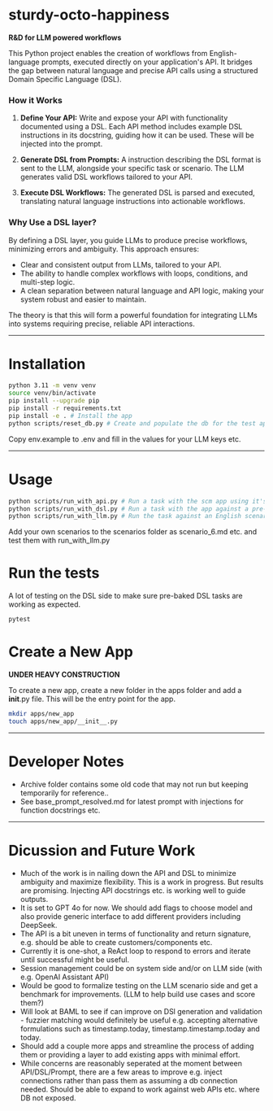 # sturdy-octo-happiness
**R&amp;D for LLM powered workflows**

This Python project enables the creation of workflows from English-language prompts, executed directly on your application's API. It bridges the gap between natural language and precise API calls using a structured Domain Specific Language (DSL). 

### How it Works

1. **Define Your API:** Write and expose your API with functionality documented using a DSL. Each API method includes example DSL instructions in its docstring, guiding how it can be used. These will be injected into the prompt.
   
2. **Generate DSL from Prompts:** A  instruction describing the DSL format is sent to the LLM, alongside your specific task or scenario. The LLM generates valid DSL workflows tailored to your API.

3. **Execute DSL Workflows:** The generated DSL is parsed and executed, translating natural language instructions into actionable workflows.

### Why Use a DSL layer?

By defining a DSL layer, you guide LLMs to produce precise workflows, minimizing errors and ambiguity. This approach ensures:

- Clear and consistent output from LLMs, tailored to your API.
- The ability to handle complex workflows with loops, conditions, and multi-step logic.
- A clean separation between natural language and API logic, making your system robust and easier to maintain.

The theory is that this will form a powerful foundation for integrating LLMs into systems requiring precise, reliable API interactions.

---

# Installation
```bash
python 3.11 -m venv venv
source venv/bin/activate
pip install --upgrade pip
pip install -r requirements.txt
pip install -e . # Install the app
python scripts/reset_db.py # Create and populate the db for the test app "scm"
```
Copy env.example to .env and fill in the values for your LLM keys etc.

---

# Usage
```bash
python scripts/run_with_api.py # Run a task with the scm app using it's native python API
python scripts/run_with_dsl.py # Run a task with the app against a pre-baked DSL task
python scripts/run_with_llm.py # Run the task against an English scenario prompt provided to an LLM. Choose a scenario 1 to 5.
```

Add your own scenarios to the scenarios folder as scenario_6.md etc. and test them with run_with_llm.py

# Run the tests

A lot of testing on the DSL side to make sure pre-baked DSL tasks are working as expected.
```bash
pytest
```

# Create a New App

**UNDER HEAVY CONSTRUCTION**

To create a new app, create a new folder in the apps folder and add a __init__.py file. This will be the entry point for the app.

```bash
mkdir apps/new_app
touch apps/new_app/__init__.py
```
---

# Developer Notes

- Archive folder contains some old code that may not run but keeping temporarily for reference..
- See base_prompt_resolved.md for latest prompt with injections for function docstrings etc.

---


# Dicussion and Future Work

- Much of the work is in nailing down the API and DSL to minimize ambiguity and maximize flexibility. This is a work in progress.
  But results are promising. Injecting API docstrings etc. is working well to guide outputs.
- It is set to GPT 4o for now. We should add flags to choose model and also provide generic interface to add different providers
  including DeepSeek.
- The API is a bit uneven in terms of functionality and return signature, e.g. should be able to create customers/components etc.
- Currently it is one-shot, a ReAct loop to respond to errors and iterate until successful might be useful.
- Session management could be on system side and/or on LLM side (with e.g. OpenAI Assistant API)
- Would be good to formalize testing on the LLM scenario side and get a benchmark for improvements. (LLM to help build use cases and   score them?)
- Will look at BAML to see if can improve on DSl generation and validation - fuzzier matching would definitely be useful e.g.
    accepting alternative formulations such as timestamp.today, timestamp.timestamp.today and today.
- Should add a couple more apps and streamline the process of adding them or providing a layer to add existing apps with minimal   effort. 
- While concerns are reasonably seperated at the moment between API/DSL/Prompt, there are a few areas to improve e.g. inject connections rather than pass them as assuming a db connection needed. Should be able to expand to work against web APIs etc. where DB not exposed.


